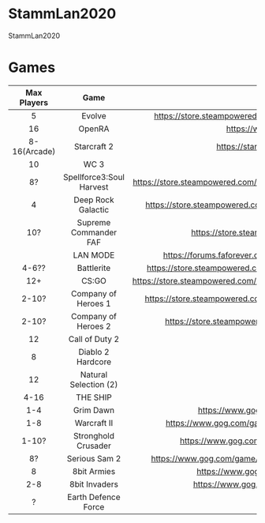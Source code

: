 # StammLan2020
StammLan2020


# Games

| Max Players |  Game  | URL |
|:-----------:|:------:|:---:|
|      5      | Evolve |  https://store.steampowered.com/app/273350/Evolve_Stage_2/   |
|      16     | OpenRA |   https://www.openra.net/  |
|      8-16(Arcade)    | Starcraft 2 |   https://starcraft2.com/de-de/  |
|     10      | WC 3   | |
|     8?      | Spellforce3:Soul Harvest | https://store.steampowered.com/app/817540/SpellForce_3_Soul_Harvest/ |
|     4       | Deep Rock Galactic  | https://store.steampowered.com/app/548430/Deep_Rock_Galactic/ |
| 10? |Supreme Commander FAF| https://store.steampowered.com/app/9420 |
| | LAN MODE | https://forums.faforever.com/viewtopic.php?f=2&t=15978 | 
| 4-6??| Battlerite | https://store.steampowered.com/app/504370/Battlerite/?l=german |
| 12+ | CS:GO | https://store.steampowered.com/app/730/CounterStrike_Global_Offensive/ |
| 2-10?| Company of Heroes 1 | https://store.steampowered.com/app/228200/Company_of_Heroes/ |
| 2-10? | Company of Heroes 2 | https://store.steampowered.com/agecheck/app/231430/ |
| 12 | Call of Duty 2 | ... |
| 8 | Diablo 2 Hardcore | |
| 12 | Natural Selection (2) | |
| 4-16 | THE SHIP | |
| 1-4 | Grim Dawn | https://www.gog.com/game/grim_dawn |
| 1-8 | Warcraft II | https://www.gog.com/game/warcraft_2_battlenet_edition | 
| 1-10?| Stronghold Crusader | https://www.gog.com/game/stronghold_crusader |
| 8? | Serious Sam 2 | https://www.gog.com/game/serious_sam_the_second_encounter |
| 8 | 8bit Armies | https://www.gog.com/game/8bit_armies |
| 2-8| 8bit Invaders | https://www.gog.com/game/8bit_invaders |
| ? | Earth Defence Force | |
